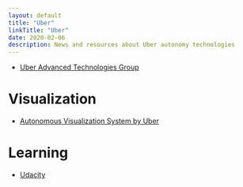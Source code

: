 ```yaml
---
layout: default
title: "Uber"
linkTitle: "Uber"
date: 2020-02-06
description: News and resources about Uber autonomy technologies
---
```


* [Uber Advanced Technologies Group](https://www.uber.com/info/atg/)

# Visualization

* [Autonomous Visualization System by Uber](https://avs.auto/demo/index.html)

# Learning

* [Udacity](https://www.udacity.com/course/self-driving-car-engineer-nanodegree--nd013)
